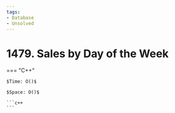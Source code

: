 ```yaml
---
tags:
- Database
- Unsolved
---
```



# 1479. Sales by Day of the Week

=== "C++"

    $Time: O()$

    $Space: O()$

    ```c++
    ```